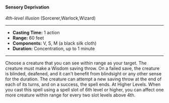 #### Sensory Deprivation
*4th-level illusion* (Sorcerer,Warlock,Wizard)
___
- **Casting Time:** 1 action
- **Range:** 60 feet
- **Components:** V, S, M (a black silk cloth)
- **Duration:** Concentration, up to 1 minute
---
Choose a creature that you can see within range as
your target. The creature must make a Wisdom
saving throw. On a failed save, the creature is
blinded, deafened, and it can't benefit from
blindsight or any other sense for the duration.
The creature can attempt a new saving throw at
the end of each of its turns, and on a success, the
spell ends.
At Higher Levels. When you cast this spell using
a spell slot of 6th level or higher, you can affect one
more creature within range for every two slot levels
above 4th.
